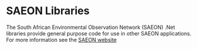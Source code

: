 # SAEON Libraries #
The South African Environmental Observation Network (SAEON) .Net libraries provide general purpose code for use in other SAEON applications. 
For more information see the [SAEON website](http://www.SAEON.ac.za)